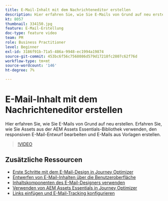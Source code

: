 ```yaml
---
title: E-Mail-Inhalt mit dem Nachrichteneditor erstellen
description: Hier erfahren Sie, wie Sie E-Mails von Grund auf neu erstellen. Erfahren Sie, wie Sie Assets aus der AEM Assets Essentials-Bibliothek verwenden, den responsiven E-Mail-Entwurf bearbeiten und E-Mails aus Vorlagen erstellen.
kt: 8057
thumbnail: 334150.jpg
feature: E-Mail-Erstellung
doc-type: feature video
team: PM
role: Business Practitioner
level: Beginner
exl-id: 3186f91b-71a5-486a-9948-ec1994a19874
source-git-commit: 453bc6f56c7568086d579d17218fc2807c62f76d
workflow-type: tm+mt
source-wordcount: '146'
ht-degree: 7%

---
```


# E-Mail-Inhalt mit dem Nachrichteneditor erstellen

Hier erfahren Sie, wie Sie E-Mails von Grund auf neu erstellen. Erfahren Sie, wie Sie Assets aus der AEM Assets Essentials-Bibliothek verwenden, den responsiven E-Mail-Entwurf bearbeiten und E-Mails aus Vorlagen erstellen.

>[!VIDEO](https://video.tv.adobe.com/v/334150?quality=12)

## Zusätzliche Ressourcen

* [Erste Schritte mit dem E-Mail-Design in Journey Optimizer](https://experienceleague.adobe.com/docs/journey-optimizer/using/create-messages/email-designer/design-emails.html)
* [Entwerfen von E-Mail-Inhalten über die Benutzeroberfläche](https://experienceleague.adobe.com/docs/journey-optimizer/using/create-messages/email-designer/create-email-content.html)
* [Inhaltskomponenten des E-Mail-Designers verwenden](https://experienceleague.adobe.com/docs/journey-optimizer/using/create-messages/email-designer/content-components.html)
* [Verwenden von AEM Assets Essentials in Journey Optimizer](https://experienceleague.adobe.com/docs/journey-optimizer/using/create-messages/assets-essentials.html)
* [Links einfügen und E-Mail-Tracking konfigurieren](https://experienceleague.adobe.com/docs/journey-optimizer/using/reporting/message-tracking.html)
